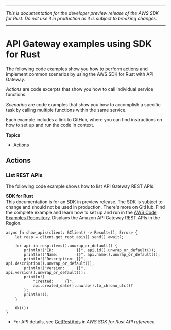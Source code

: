 --------

 *This is documentation for the developer preview release of the AWS SDK for Rust\. Do not use it in production as it is subject to breaking changes\.* 

--------

# API Gateway examples using SDK for Rust<a name="rust_api-gateway_code_examples"></a>

The following code examples show you how to perform actions and implement common scenarios by using the AWS SDK for Rust with API Gateway\.

*Actions* are code excerpts that show you how to call individual service functions\.

*Scenarios* are code examples that show you how to accomplish a specific task by calling multiple functions within the same service\.

Each example includes a link to GitHub, where you can find instructions on how to set up and run the code in context\.

**Topics**
+ [Actions](#actions)

## Actions<a name="actions"></a>

### List REST APIs<a name="api-gateway_GetRestApis_rust_topic"></a>

The following code example shows how to list API Gateway REST APIs\.

**SDK for Rust**  
This documentation is for an SDK in preview release\. The SDK is subject to change and should not be used in production\.
 There's more on GitHub\. Find the complete example and learn how to set up and run in the [AWS Code Examples Repository](https://github.com/awsdocs/aws-doc-sdk-examples/tree/main/rust_dev_preview/apigateway#code-examples)\. 
Displays the Amazon API Gateway REST APIs in the Region\.  

```
async fn show_apis(client: &Client) -> Result<(), Error> {
    let resp = client.get_rest_apis().send().await?;

    for api in resp.items().unwrap_or_default() {
        println!("ID:          {}", api.id().unwrap_or_default());
        println!("Name:        {}", api.name().unwrap_or_default());
        println!("Description: {}", api.description().unwrap_or_default());
        println!("Version:     {}", api.version().unwrap_or_default());
        println!(
            "Created:     {}",
            api.created_date().unwrap().to_chrono_utc()?
        );
        println!();
    }

    Ok(())
}
```
+  For API details, see [GetRestApis](https://docs.rs/releases/search?query=aws-sdk) in *AWS SDK for Rust API reference*\. 